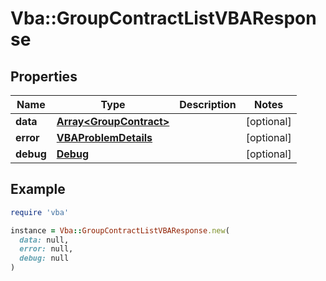 # Vba::GroupContractListVBAResponse

## Properties

| Name | Type | Description | Notes |
| ---- | ---- | ----------- | ----- |
| **data** | [**Array&lt;GroupContract&gt;**](GroupContract.md) |  | [optional] |
| **error** | [**VBAProblemDetails**](VBAProblemDetails.md) |  | [optional] |
| **debug** | [**Debug**](Debug.md) |  | [optional] |

## Example

```ruby
require 'vba'

instance = Vba::GroupContractListVBAResponse.new(
  data: null,
  error: null,
  debug: null
)
```

